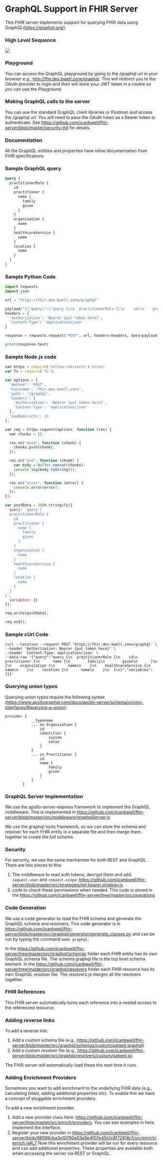 # GraphQL Support in FHIR Server

This FHIR server implements support for querying FHIR data using GraphQL(https://graphql.org/).

### High Level Sequence
[![](https://mermaid.ink/img/eyJjb2RlIjoic2VxdWVuY2VEaWFncmFtXG4gICAgQnJvd3Nlci0-PitBV1NDb2duaXRvOiBBdXRoZW50aWNhdGVcbiAgICBBV1NDb2duaXRvLT4-K0Jyb3dzZXI6IFNlbmQgYmVhcmVyIHRva2VuXG4gICAgQnJvd3Nlci0-PitGSElSU2VydmVyOiBHcmFwaFFMIFJlcXVlc3RcbiAgICBGSElSU2VydmVyLT4-K0NvbW1vbkNvZGU6IEF1dGhvcml6ZSAmIFJlcXVlc3QgZGF0YVxuICAgIENvbW1vbkNvZGUtPj4rTW9uZ29EYjogU2VuZCBxdWVyeVxuICAgIE1vbmdvREItPj4rQ29tbW9uQ29kZTogUmV0dXJuIGRhdGFcbiAgICBDb21tb25Db2RlLT4-K0ZISVJTZXJ2ZXI6IFJldHVybiBkYXRhXG4gICAgRkhJUlNlcnZlci0-PitCcm93c2VyOiBSZXR1cm4gZGF0YVxuXG4gICAgICAgICAgICAiLCJtZXJtYWlkIjp7InRoZW1lIjoiZGFyayJ9LCJ1cGRhdGVFZGl0b3IiOmZhbHNlLCJhdXRvU3luYyI6dHJ1ZSwidXBkYXRlRGlhZ3JhbSI6ZmFsc2V9)](https://mermaid.live/edit#eyJjb2RlIjoic2VxdWVuY2VEaWFncmFtXG4gICAgQnJvd3Nlci0-PitBV1NDb2duaXRvOiBBdXRoZW50aWNhdGVcbiAgICBBV1NDb2duaXRvLT4-K0Jyb3dzZXI6IFNlbmQgYmVhcmVyIHRva2VuXG4gICAgQnJvd3Nlci0-PitGSElSU2VydmVyOiBHcmFwaFFMIFJlcXVlc3RcbiAgICBGSElSU2VydmVyLT4-K0NvbW1vbkNvZGU6IEF1dGhvcml6ZSAmIFJlcXVlc3QgZGF0YVxuICAgIENvbW1vbkNvZGUtPj4rTW9uZ29EYjogU2VuZCBxdWVyeVxuICAgIE1vbmdvREItPj4rQ29tbW9uQ29kZTogUmV0dXJuIGRhdGFcbiAgICBDb21tb25Db2RlLT4-K0ZISVJTZXJ2ZXI6IFJldHVybiBkYXRhXG4gICAgRkhJUlNlcnZlci0-PitCcm93c2VyOiBSZXR1cm4gZGF0YVxuXG4gICAgICAgICAgICAiLCJtZXJtYWlkIjoie1xuICBcInRoZW1lXCI6IFwiZGFya1wiXG59IiwidXBkYXRlRWRpdG9yIjpmYWxzZSwiYXV0b1N5bmMiOnRydWUsInVwZGF0ZURpYWdyYW0iOmZhbHNlfQ)

### Playground
You can access the GraphQL playground by going to the /graphql url in your browser e.g., http://fhir.dev.bwell.zone/graphql.  This will redirect you to the OAuth provider to login and then will store your JWT token in a cookie so you can use the Playground.

### Making GraphQL calls to the server
You can use the standard GraphQL client libraries or Postman and access the /graphql url.  You will need to pass the OAuth token as a Bearer token to authenticate.  See https://github.com/icanbwell/fhir-server/blob/master/security.md for details.

### Documentation
All the GraphQL entities and properties have inline documentation from FHIR specifications

### Sample GraphQL query
```graphql
query {
  practitionerRole {
    id
    practitioner {
      name {
        family
        given
      }
    }
    organization {
      name
    }
    healthcareService {
      name
    }
    location {
      name
    }
  }
}
```
### Sample Python Code
```python
import requests
import json

url = "https://fhir.dev.bwell.zone/graphql"

payload="{\"query\":\"query {\\n  practitionerRole {\\n    id\\n    practitioner {\\n      name {\\n        family\\n        given\\n      }\\n    }\\n    organization {\\n      name\\n    }\\n    healthcareService {\\n      name\\n    }\\n    location {\\n      name\\n    }\\n  }\\n}\",\"variables\":{}}"
headers = {
  'Authorization': 'Bearer {put token here}',
  'Content-Type': 'application/json'
}

response = requests.request("POST", url, headers=headers, data=payload)

print(response.text)
```

### Sample Node.js code
```javascript
var https = require('follow-redirects').https;
var fs = require('fs');

var options = {
  'method': 'POST',
  'hostname': 'fhir.dev.bwell.zone',
  'path': '/graphql',
  'headers': {
    'Authorization': 'Bearer {put token here}',
    'Content-Type': 'application/json'
  },
  'maxRedirects': 20
};

var req = https.request(options, function (res) {
  var chunks = [];

  res.on("data", function (chunk) {
    chunks.push(chunk);
  });

  res.on("end", function (chunk) {
    var body = Buffer.concat(chunks);
    console.log(body.toString());
  });

  res.on("error", function (error) {
    console.error(error);
  });
});

var postData = JSON.stringify({
  query: `query {
  practitionerRole {
    id
    practitioner {
      name {
        family
        given
      }
    }
    organization {
      name
    }
    healthcareService {
      name
    }
    location {
      name
    }
  }
}`,
  variables: {}
});

req.write(postData);

req.end();
```

### Sample cUrl Code
```shell
curl --location --request POST 'https://fhir.dev.bwell.zone/graphql' \
--header 'Authorization: Bearer {put token here}' \
--header 'Content-Type: application/json' \
--data-raw '{"query":"query {\n  practitionerRole {\n    id\n    practitioner {\n      name {\n        family\n        given\n      }\n    }\n    organization {\n      name\n    }\n    healthcareService {\n      name\n    }\n    location {\n      name\n    }\n  }\n}","variables":{}}'
```

### Querying union types
Querying union types require the following syntax (https://www.apollographql.com/docs/apollo-server/schema/unions-interfaces/#querying-a-union):
```
provider {
            __typename
            ... on Organization {
                id
                identifier {
                    system
                    value
                }
            }
            ... on Practitioner {
                id
                name {
                    family
                    given
                }
            }
        }
 ```
        
### GraphQL Server Implementation
We use the apollo-server-express framework to implement the GraphQL middleware.  This is implemented in 
https://github.com/icanbwell/fhir-server/blob/master/src/middleware/graphqlServer.js

We use the graphql-tools framework, so we can store the schema and resolver for each FHIR entity in a separate file and then merge them together to create the full schema.

### Security
For security, we use the same mechanism for both REST and GraphQL.  There are two pieces to this:
1. The middleware to read auth tokens, decrypt them and add `request.user` and `request.scope`: https://github.com/icanbwell/fhir-server/blob/master/src/strategies/jwt.bearer.strategy.js
2. code to check these permissions when needed.  This code is stored in the https://github.com/icanbwell/fhir-server/tree/master/src/operations

### Code Generation
We use a code generator to read the FHIR schema and generate the GraphQL schema and resolvers.  This code generator is in https://github.com/icanbwell/fhir-server/blob/master/src/graphql/generator/generate_classes.py and can be run by typing the command `make graphql`.

In the https://github.com/icanbwell/fhir-server/tree/master/src/graphql/schemas folder each FHIR entity has its own GraphQL schema file.  The schema.graphql file is the top level schema element.
In the https://github.com/icanbwell/fhir-server/tree/master/src/graphql/resolvers folder each FHIR resource has its own GraphQL resolver file.  The resolvers.js merges all the resolvers together.

### FHIR References
This FHIR server automatically turns each reference into a nested access to the referenced resource.

### Adding reverse links
To add a reverse link:
1. Add a custom schema file (e.g., https://github.com/icanbwell/fhir-server/blob/master/src/graphql/schemas/custom/patient.graphql)
2. Add a custom resolver file (e.g., https://github.com/icanbwell/fhir-server/blob/master/src/graphql/resolvers/custom/patient.js)

The FHIR server will automatically load these the next time it runs.

### Adding Enrichment Providers
Sometimes you want to add enrichment to the underlying FHIR data (e.g., calculating totals, adding additional properties etc).  To enable this we have a concept of pluggable enrichment providers.

To add a new enrichment provider:
1. Add a new provider class here: https://github.com/icanbwell/fhir-server/tree/master/src/enrich/providers.  You can see examples in here.  Implement the interface.
2. Register your new provider in https://github.com/icanbwell/fhir-server/blob/98599cba3e10790e03e9e4f07e45b1c8f72818c1/src/enrich/enrich.js#L7
Now this enrichment provider will be run for every resource and can add additional properties.  These properties are available both when accessing the server via REST or GraphQL.



